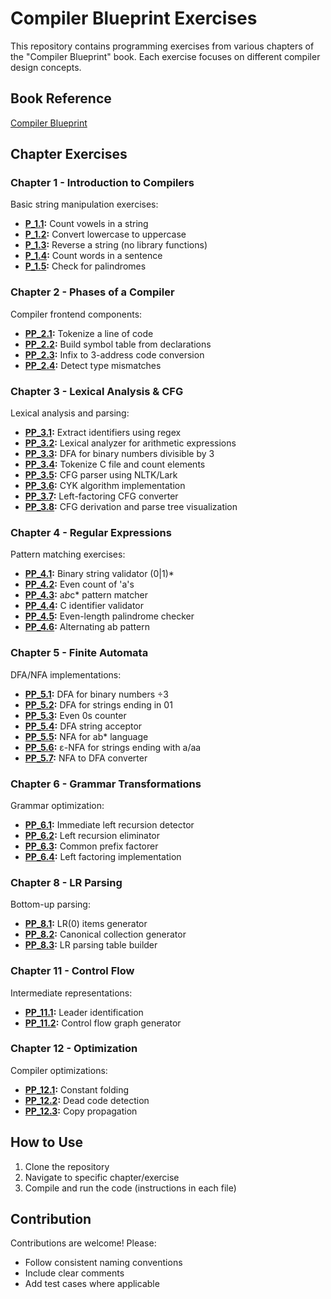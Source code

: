 # Compiler Blueprint Exercises

This repository contains programming exercises from various chapters of the "Compiler Blueprint" book. Each exercise focuses on different compiler design concepts.

## Book Reference
[Compiler Blueprint](https://drive.google.com/file/d/1TRMY7GE4qbrQnGHrVyXrGyO641CmaTYF/view?usp=drive_link)

## Chapter Exercises

### Chapter 1 - Introduction to Compilers
Basic string manipulation exercises:
- **[P_1.1](p_1.1.c):** Count vowels in a string
- **[P_1.2](p_1.2.c):** Convert lowercase to uppercase
- **[P_1.3](p_1.3.c):** Reverse a string (no library functions)
- **[P_1.4](p_1.4.c):** Count words in a sentence
- **[P_1.5](p_1.5.c):** Check for palindromes

### Chapter 2 - Phases of a Compiler
Compiler frontend components:
- **[PP_2.1](p_2.1.c):** Tokenize a line of code
- **[PP_2.2](p_2.2.c):** Build symbol table from declarations
- **[PP_2.3](p_2.3.c):** Infix to 3-address code conversion
- **[PP_2.4](p_2.4.c):** Detect type mismatches

### Chapter 3 - Lexical Analysis & CFG
Lexical analysis and parsing:
- **[PP_3.1](p_3.1.py):** Extract identifiers using regex
- **[PP_3.2](p_3.2.py):** Lexical analyzer for arithmetic expressions
- **[PP_3.3](p_3.3.py):** DFA for binary numbers divisible by 3
- **[PP_3.4](p_3.4.c):** Tokenize C file and count elements
- **[PP_3.5](p_3.5.py):** CFG parser using NLTK/Lark
- **[PP_3.6](p_3.6.py):** CYK algorithm implementation
- **[PP_3.7](p_3.7.py):** Left-factoring CFG converter
- **[PP_3.8](p_3.8.py):** CFG derivation and parse tree visualization

### Chapter 4 - Regular Expressions
Pattern matching exercises:
- **[PP_4.1](p_4.1.c):** Binary string validator (0|1)*
- **[PP_4.2](p_4.2.c):** Even count of 'a's
- **[PP_4.3](p_4.3.c):** a*b*c* pattern matcher
- **[PP_4.4](p_4.4.c):** C identifier validator
- **[PP_4.5](p_4.5.c):** Even-length palindrome checker
- **[PP_4.6](p_4.6.c):** Alternating ab pattern

### Chapter 5 - Finite Automata
DFA/NFA implementations:
- **[PP_5.1](p_5.1.cpp):** DFA for binary numbers ÷3
- **[PP_5.2](p_5.2.cpp):** DFA for strings ending in 01
- **[PP_5.3](p_5.3.cpp):** Even 0s counter
- **[PP_5.4](p_5.4.cpp):** DFA string acceptor
- **[PP_5.5](p_5.5.cpp):** NFA for ab* language
- **[PP_5.6](p_5.6.cpp):** ε-NFA for strings ending with a/aa
- **[PP_5.7](p_5.7.cpp):** NFA to DFA converter

### Chapter 6 - Grammar Transformations
Grammar optimization:
- **[PP_6.1](p_6.1.c):** Immediate left recursion detector
- **[PP_6.2](p_6.2.c):** Left recursion eliminator
- **[PP_6.3](p_6.3.c):** Common prefix factorer
- **[PP_6.4](p_6.4.c):** Left factoring implementation

### Chapter 8 - LR Parsing
Bottom-up parsing:
- **[PP_8.1](p_8.1.cpp):** LR(0) items generator
- **[PP_8.2](p_8.2.cpp):** Canonical collection generator
- **[PP_8.3](p_8.3.cpp):** LR parsing table builder

### Chapter 11 - Control Flow
Intermediate representations:
- **[PP_11.1](p_11.1.cpp):** Leader identification
- **[PP_11.2](p_11.2.cpp):** Control flow graph generator

### Chapter 12 - Optimization
Compiler optimizations:
- **[PP_12.1](p_12.1.cpp):** Constant folding
- **[PP_12.2](p_12.2.cpp):** Dead code detection
- **[PP_12.3](p_12.3.cpp):** Copy propagation

## How to Use
1. Clone the repository
2. Navigate to specific chapter/exercise
3. Compile and run the code (instructions in each file)

## Contribution
Contributions are welcome! Please:
- Follow consistent naming conventions
- Include clear comments
- Add test cases where applicable
